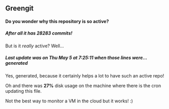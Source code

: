 ## Greengit

#### Do you wonder why this repository is so active?

##### After all it has 28283 commits!

But is it *really* active? Well...

##### Last update was on Thu May 5 at 7:25:11 when those lines were... generated

Yes, generated, because it certainly helps a lot to have such an active repo!

Oh and there was **27%** disk usage on the machine
where there is the cron updating this file.

Not the best way to monitor a VM in the cloud but it works! :)
